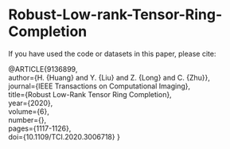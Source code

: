 # Robust-Low-rank-Tensor-Ring-Completion
If you have used the code or datasets in this paper, please cite:

@ARTICLE{9136899,  
author={H. {Huang} and Y. {Liu} and Z. {Long} and C. {Zhu}},  
journal={IEEE Transactions on Computational Imaging},   
title={Robust Low-Rank Tensor Ring Completion},   
year={2020},  
volume={6},  
number={},  
pages={1117-1126},  
doi={10.1109/TCI.2020.3006718}
}
